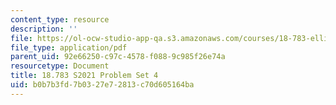 ```yaml
---
content_type: resource
description: ''
file: https://ol-ocw-studio-app-qa.s3.amazonaws.com/courses/18-783-elliptic-curves-spring-2021/b0b7b3fd7b0327e72813c70d605164ba_MIT18_783S21_PS4.pdf
file_type: application/pdf
parent_uid: 92e66250-c97c-4578-f088-9c985f26e74a
resourcetype: Document
title: 18.783 S2021 Problem Set 4
uid: b0b7b3fd-7b03-27e7-2813-c70d605164ba
---
```

